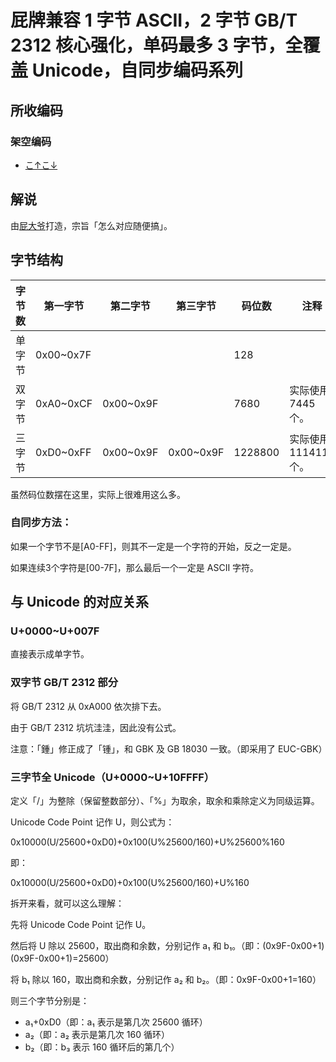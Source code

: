 # 屁牌兼容 1 字节 ASCII，2 字节 GB/T 2312 核心强化，单码最多 3 字节，全覆盖 Unicode，自同步编码系列

## 所收编码
### 架空编码
- [こ↑こ↓](https://zhuanlan.zhihu.com/p/33140509)

## 解说
由[屁大爷](https://github.com/farteryhr)打造，宗旨「怎么对应随便搞」。

## 字节结构
|字节数|第一字节|第二字节|第三字节|码位数|注释|
|-|-|-|-|-|-|
|单字节|0x00~0x7F|||128||
|双字节|0xA0~0xCF|0x00~0x9F||7680|实际使用 7445 个。|
|三字节|0xD0~0xFF|0x00~0x9F|0x00~0x9F|1228800|实际使用 1114112 个。|

虽然码位数摆在这里，实际上很难用这么多。

### 自同步方法：
如果一个字节不是[A0-FF]，则其不一定是一个字符的开始，反之一定是。

如果连续3个字符是[00-7F]，那么最后一个一定是 ASCII 字符。

## 与 Unicode 的对应关系
### U+0000~U+007F
直接表示成单字节。

### 双字节 GB/T 2312 部分
将 GB/T 2312 从 0xA000 依次排下去。

由于 GB/T 2312 坑坑洼洼，因此没有公式。

注意：「鍾」修正成了「锺」，和 GBK 及 GB 18030 一致。（即采用了 EUC-GBK）

### 三字节全 Unicode（U+0000~U+10FFFF）
定义「/」为整除（保留整数部分）、「%」为取余，取余和乘除定义为同级运算。

Unicode Code Point 记作 U，则公式为：

0x10000(U/25600+0xD0)+0x100(U%25600/160)+U%25600%160

即：

0x10000(U/25600+0xD0)+0x100(U%25600/160)+U%160

拆开来看，就可以这么理解：

先将 Unicode Code Point 记作 U。

然后将 U 除以 25600，取出商和余数，分别记作 a₁ 和 b₁。（即：(0x9F-0x00+1)(0x9F-0x00+1)=25600）

将 b₁ 除以 160，取出商和余数，分别记作 a₂ 和 b₂。（即：0x9F-0x00+1=160）

则三个字节分别是：
- a₁+0xD0（即：a₁ 表示是第几次 25600 循环）
- a₂（即：a₂ 表示是第几次 160 循环）
- b₂（即：b₃ 表示 160 循环后的第几个）
